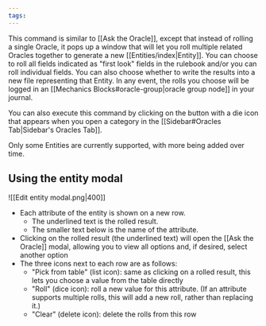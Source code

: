 ```yaml
---
tags:
---
```

This command is similar to [[Ask the Oracle]], except that instead of rolling a single Oracle, it pops up a window that will let you roll multiple related Oracles together to generate a new [[Entities/index|Entity]]. You can choose to roll all fields indicated as "first look" fields in the rulebook and/or you can roll individual fields. You can also choose whether to write the results into a new file representing that Entity. In any event, the rolls you choose will be logged in an [[Mechanics Blocks#oracle-group|oracle group node]] in your journal.

You can also execute this command by clicking on the button with a die icon that appears when you open a category in the [[Sidebar#Oracles Tab|Sidebar's Oracles Tab]].

Only some Entities are currently supported, with more being added over time.

## Using the entity modal

![[Edit entity modal.png|400]]

- Each attribute of the entity is shown on a new row.
	- The underlined text is the rolled result.
	- The smaller text below is the name of the attribute.
- Clicking on the rolled result (the underlined text) will open the [[Ask the Oracle]] modal, allowing you to view all options and, if desired, select another option
- The three icons next to each row are as follows:
	- "Pick from table" (list icon): same as clicking on a rolled result, this lets you choose a value from the table directly
	- "Roll" (dice icon): roll a new value for this attribute. (If an attribute supports multiple rolls, this will add a new roll, rather than replacing it.)
	- "Clear" (delete icon): delete the rolls from this row
